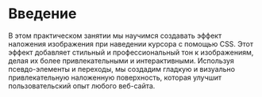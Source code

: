 # Введение

В этом практическом занятии мы научимся создавать эффект наложения изображения при наведении курсора с помощью CSS. Этот эффект добавляет стильный и профессиональный тон к изображениям, делая их более привлекательными и интерактивными. Используя псевдо-элементы и переходы, мы создадим гладкую и визуально привлекательную наложенную поверхность, которая улучшит пользовательский опыт любого веб-сайта.
